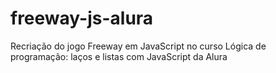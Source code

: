 # freeway-js-alura
Recriação do jogo Freeway em JavaScript no curso Lógica de programação: laços e listas com JavaScript da Alura
